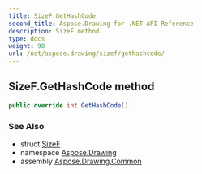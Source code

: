 ```yaml
---
title: SizeF.GetHashCode
second_title: Aspose.Drawing for .NET API Reference
description: SizeF method. 
type: docs
weight: 90
url: /net/aspose.drawing/sizef/gethashcode/
---
```

## SizeF.GetHashCode method

```csharp
public override int GetHashCode()
```

### See Also

* struct [SizeF](../)
* namespace [Aspose.Drawing](../../sizef/)
* assembly [Aspose.Drawing.Common](../../../)


